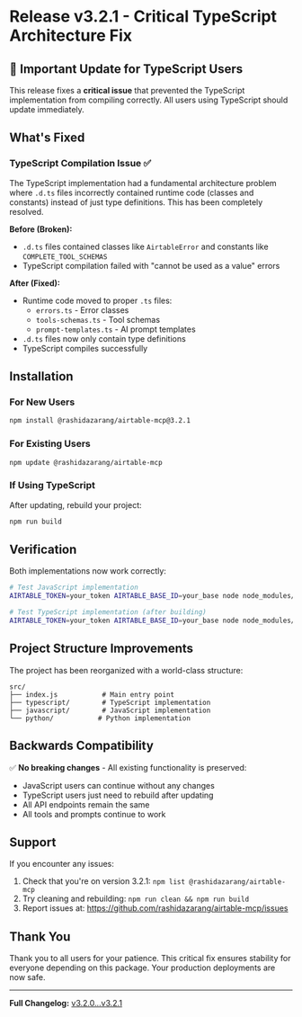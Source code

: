 # Release v3.2.1 - Critical TypeScript Architecture Fix

## 🚨 Important Update for TypeScript Users

This release fixes a **critical issue** that prevented the TypeScript implementation from compiling correctly. All users using TypeScript should update immediately.

## What's Fixed

### TypeScript Compilation Issue ✅
The TypeScript implementation had a fundamental architecture problem where `.d.ts` files incorrectly contained runtime code (classes and constants) instead of just type definitions. This has been completely resolved.

**Before (Broken):**
- `.d.ts` files contained classes like `AirtableError` and constants like `COMPLETE_TOOL_SCHEMAS`
- TypeScript compilation failed with "cannot be used as a value" errors

**After (Fixed):**
- Runtime code moved to proper `.ts` files:
  - `errors.ts` - Error classes
  - `tools-schemas.ts` - Tool schemas
  - `prompt-templates.ts` - AI prompt templates
- `.d.ts` files now only contain type definitions
- TypeScript compiles successfully

## Installation

### For New Users
```bash
npm install @rashidazarang/airtable-mcp@3.2.1
```

### For Existing Users
```bash
npm update @rashidazarang/airtable-mcp
```

### If Using TypeScript
After updating, rebuild your project:
```bash
npm run build
```

## Verification

Both implementations now work correctly:

```bash
# Test JavaScript implementation
AIRTABLE_TOKEN=your_token AIRTABLE_BASE_ID=your_base node node_modules/@rashidazarang/airtable-mcp/src/javascript/airtable_simple_production.js

# Test TypeScript implementation (after building)
AIRTABLE_TOKEN=your_token AIRTABLE_BASE_ID=your_base node node_modules/@rashidazarang/airtable-mcp/dist/typescript/airtable-mcp-server.js
```

## Project Structure Improvements

The project has been reorganized with a world-class structure:

```
src/
├── index.js           # Main entry point
├── typescript/        # TypeScript implementation
├── javascript/        # JavaScript implementation
└── python/           # Python implementation
```

## Backwards Compatibility

✅ **No breaking changes** - All existing functionality is preserved:
- JavaScript users can continue without any changes
- TypeScript users just need to rebuild after updating
- All API endpoints remain the same
- All tools and prompts continue to work

## Support

If you encounter any issues:
1. Check that you're on version 3.2.1: `npm list @rashidazarang/airtable-mcp`
2. Try cleaning and rebuilding: `npm run clean && npm run build`
3. Report issues at: https://github.com/rashidazarang/airtable-mcp/issues

## Thank You

Thank you to all users for your patience. This critical fix ensures stability for everyone depending on this package. Your production deployments are now safe.

---

**Full Changelog:** [v3.2.0...v3.2.1](https://github.com/rashidazarang/airtable-mcp/compare/v3.2.0...v3.2.1)